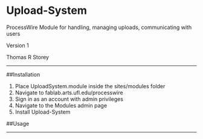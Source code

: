 # Upload-System

ProcessWire Module for handling, managing uploads, communicating with users

Version 1

Thomas R Storey

---

##Installation

1. Place UploadSystem.module inside the sites/modules folder
2. Navigate to fablab.arts.ufl.edu/processwire
3. Sign in as an account with admin privileges
4. Navigate to the Modules admin page
5. Install Upload-System


##Usage

---